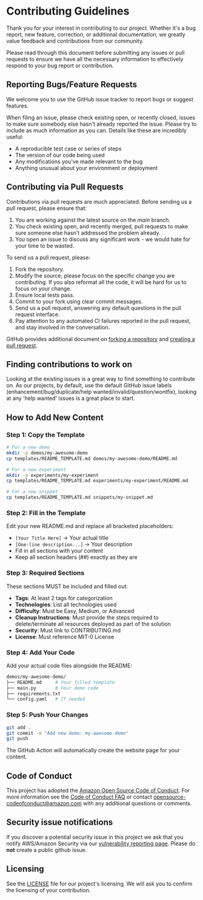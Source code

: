 # Contributing Guidelines

Thank you for your interest in contributing to our project. Whether it's a bug report, new feature, correction, or additional
documentation, we greatly value feedback and contributions from our community.

Please read through this document before submitting any issues or pull requests to ensure we have all the necessary
information to effectively respond to your bug report or contribution.


## Reporting Bugs/Feature Requests

We welcome you to use the GitHub issue tracker to report bugs or suggest features.

When filing an issue, please check existing open, or recently closed, issues to make sure somebody else hasn't already
reported the issue. Please try to include as much information as you can. Details like these are incredibly useful:

* A reproducible test case or series of steps
* The version of our code being used
* Any modifications you've made relevant to the bug
* Anything unusual about your environment or deployment


## Contributing via Pull Requests
Contributions via pull requests are much appreciated. Before sending us a pull request, please ensure that:

1. You are working against the latest source on the *main* branch.
2. You check existing open, and recently merged, pull requests to make sure someone else hasn't addressed the problem already.
3. You open an issue to discuss any significant work - we would hate for your time to be wasted.

To send us a pull request, please:

1. Fork the repository.
2. Modify the source; please focus on the specific change you are contributing. If you also reformat all the code, it will be hard for us to focus on your change.
3. Ensure local tests pass.
4. Commit to your fork using clear commit messages.
5. Send us a pull request, answering any default questions in the pull request interface.
6. Pay attention to any automated CI failures reported in the pull request, and stay involved in the conversation.

GitHub provides additional document on [forking a repository](https://help.github.com/articles/fork-a-repo/) and
[creating a pull request](https://help.github.com/articles/creating-a-pull-request/).

## Finding contributions to work on
Looking at the existing issues is a great way to find something to contribute on. As our projects, by default, use the default GitHub issue labels (enhancement/bug/duplicate/help wanted/invalid/question/wontfix), looking at any 'help wanted' issues is a great place to start.

## How to Add New Content

### Step 1: Copy the Template

```bash
# For a new demo
mkdir -p demos/my-awesome-demo
cp templates/README_TEMPLATE.md demos/my-awesome-demo/README.md

# For a new experiment
mkdir -p experiments/my-experiment
cp templates/README_TEMPLATE.md experiments/my-experiment/README.md

# For a new snippet
cp templates/README_TEMPLATE.md snippets/my-snippet.md
```

### Step 2: Fill in the Template

Edit your new README.md and replace all bracketed placeholders:
- `[Your Title Here]` → Your actual title
- `[One-line description...]` → Your description
- Fill in all sections with your content
- Keep all section headers (##) exactly as they are

### Step 3: Required Sections

These sections MUST be included and filled out:
- **Tags**: At least 2 tags for categorization
- **Technologies**: List all technologies used
- **Difficulty**: Must be Easy, Medium, or Advanced
- **Cleanup Instructions**: Must provide the steps required to delete/terminate all resources deployed as part of the solution
- **Security**: Must link to CONTRIBUTING.md
- **License**: Must reference MIT-0 License

### Step 4: Add Your Code

Add your actual code files alongside the README:
```bash
demos/my-awesome-demo/
├── README.md     # Your filled template
├── main.py       # Your demo code
├── requirements.txt
└── config.yaml   # If needed
```

### Step 5: Push Your Changes

```bash
git add .
git commit -m "Add new demo: my-awesome-demo"
git push
```

The GitHub Action will automatically create the website page for your content.

## Code of Conduct
This project has adopted the [Amazon Open Source Code of Conduct](https://aws.github.io/code-of-conduct).
For more information see the [Code of Conduct FAQ](https://aws.github.io/code-of-conduct-faq) or contact
opensource-codeofconduct@amazon.com with any additional questions or comments.


## Security issue notifications
If you discover a potential security issue in this project we ask that you notify AWS/Amazon Security via our [vulnerability reporting page](http://aws.amazon.com/security/vulnerability-reporting/). Please do **not** create a public github issue.


## Licensing

See the [LICENSE](LICENSE) file for our project's licensing. We will ask you to confirm the licensing of your contribution.